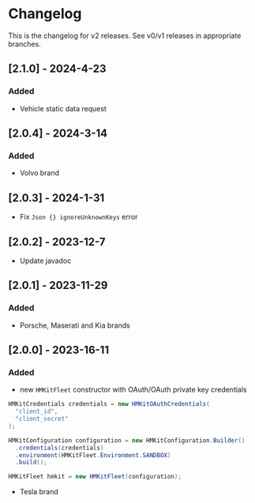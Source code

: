 # Changelog

This is the changelog for v2 releases. See v0/v1 releases in appropriate branches.

## [2.1.0] - 2024-4-23

### Added

- Vehicle static data request

## [2.0.4] - 2024-3-14

### Added

- Volvo brand

## [2.0.3] - 2024-1-31

- Fix `Json {} ignoreUnknownKeys` error

## [2.0.2] - 2023-12-7

- Update javadoc

## [2.0.1] - 2023-11-29

### Added

- Porsche, Maserati and Kia brands

## [2.0.0] - 2023-16-11

### Added
- new `HMKitFleet` constructor with OAuth/OAuth private key credentials

```java
HMKitCredentials credentials = new HMKitOAuthCredentials(
  "client_id",
  "client_secret"
);

HMKitConfiguration configuration = new HMKitConfiguration.Builder()
  .credentials(credentials)
  .environment(HMKitFleet.Environment.SANDBOX)
  .build();

HMKitFleet hmkit = new HMKitFleet(configuration);
```

- Tesla brand